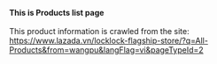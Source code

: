 <b>This is Products list page</b>
<br/>
<br/>
This product information is crawled from the site: 
<a href="https://www.lazada.vn/locklock-flagship-store/?q=All-Products&from=wangpu&langFlag=vi&pageTypeId=2" target="_blank">
    https://www.lazada.vn/locklock-flagship-store/?q=All-Products&from=wangpu&langFlag=vi&pageTypeId=2
</a>